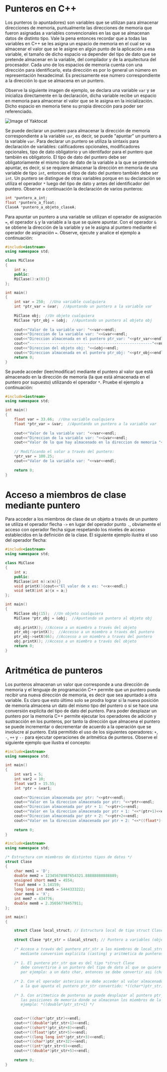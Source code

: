 # Punteros en C++

Los punteros (o apuntadores) son variables que se utilizan para almacenar direcciones de memoria, puntualmente las direcciones de memoria que fueron asignadas a variables convencionales en las que se almacenan datos de distinto tipo. Vale la pena entonces recordar que a todas las variables en C++ se les asigna un espacio de memoria en el cual se va almacenar el valor que se le asigne en algún punto de la aplicación a esa variable, el tamaño de dicho espacio va depender del tipo de dato que se pretende almacenar en la variable, del compilador y de la arquitectura del procesador. Cada uno de los espacios de memoria cuenta con una dirección para identificarlo, esta dirección es por lo general un número en representación hexadecimal. Es precisamente ese número correspondiente a la dirección lo que se almacena en un puntero. 

Observe la siguiente imagen de ejemplo, se declara una variable `var` y se inicializa directamente en la declaración, dicha variable recibe un espacio en memoria para almacenar el valor que se le asigna en la inicialización. Dicho espacio en memoria tiene su propia dirección para poder ser referenciado.

![Image of Yaktocat](var_memory.png)

Se puede declarar un puntero para almacenar la dirección de memoria correspondiente a la variable `var`, es decir, se puede "apuntar" un puntero a la variable `var`. Para declarar un puntero se utiliza la sintaxis para declaración de variables: calificadores opcionales, modificadores opcionales, tipo de dato obligatorio y un identifador para el puntero que también es obligatorio. El tipo de dato del puntero debe ser obligatoriamente el mismo tipo de dato de la variable a la que se pretende apuntar, es decir, si se requiere almacenar la dirección en memoria de una variable de tipo `int`, entonces el tipo de dato del puntero también debe ser `int`. Un puntero se distingue de otras variables porque en su declaración se utiliza el operador `*` luego del tipo de dato y antes del identificador del puntero. Observe a continuación la declaración de varios punteros:

```cpp
int *puntero_a_int;
float *puntero_a_float;
ClaseA *puntero_a_objeto_claseA;
```
Para apuntar un puntero a una variable se utilizan el operador de asignación `=`, el operador `&` y la variable a la que se quiere apuntar. Con el operador `&` se obtiene la dirección de la variable y se le asigna al puntero mediante el operador de asignación `=`. Observe, ejecute y analice el ejemplo a continuación:

```C++ runnable
#include<iostream>
using namespace std;

class MiClase
{
    int x;
    public:
    MiClase():x(0){}
};

int main()
{
    int var = 250;  //Una variable cualquiera
    int *ptr_var = &var;  //Apuntando un puntero a la variable var
    
    MiClase obj;  //Un objeto cualquiera
    MiClase *ptr_obj = &obj;  //Apuntando un puntero al objeto obj
    
    cout<<"Valor de la variable var: "<<var<<endl;
    cout<<"Direccion de la variable var: "<<&var<<endl;
    cout<<"Direccion almacenada en el puntero ptr_var: "<<ptr_var<<endl;
    cout<<"-------------------------------------------------------"<<endl;
    cout<<"Direccion del objeto obj: "<<&obj<<endl;
    cout<<"Direccion almacenada en el puntero ptr_obj: "<<ptr_obj<<endl;
    return 0;
}
```
Se puede acceder (leer/modificar) mediante el puntero al valor que está almacenado en la dirección de memoria (la que está almacenada en el puntero por supuesto) utilizando el operador `*`. Pruebe el ejemplo a continuación:

```C++ runnable
#include<iostream>
using namespace std;

int main()
{
    float var = 33.66;  //Una variable cualquiera
    float *ptr_var = &var;  //Apuntando un puntero a la variable var
    
    cout<<"Valor de la variable var: "<<var<<endl;
    cout<<"Direccion de la variable var: "<<&var<<endl;
    cout<<"Valor de lo que hay almacenado en la direccion de memoria "<<ptr_var<<" : "<<*ptr_var<<endl;
    
    // Modificando el valor a través del puntero:
    *ptr_var = 100.25;
    cout<<"Valor de la variable var: "<<var<<endl;
    
    return 0;
}
```
# Acceso a miembros de clase mediante puntero

Para acceder a los miembros de clase de un objeto a través de un puntero se utiliza el operador flecha `->` en lugar del operador punto `.`, obviamente el acceso con operador flecha sigue respetando los niveles de acceso establecidos en la definición de la clase. El siguiente ejemplo ilustra el uso del operador flecha:

```C++ runnable
#include<iostream>
using namespace std;

class MiClase
{
    int x;
    public:
    MiClase(int n):x(n){}
    void printX(){cout<<"El valor de x es: "<<x<<endl;}
    void setX(int a){x = a;}
};

int main()
{
    MiClase obj(15);  //Un objeto cualquiera
    MiClase *ptr_obj = &obj;  //Apuntando un puntero al objeto obj
    
    obj.printX(); //Acceso a un miembro a través del objeto
    ptr_obj->printX();  //Accesso a un miembro a través del puntero
    ptr_obj->setX(66); //Accesso a un miembro a través del puntero
    obj.printX(); //Acceso a un miembro a través del objeto
    return 0;
}
```
# Aritmética de punteros

Los punteros almacenan un valor que corresponde a una dirección de memoria y el lenguaje de programación C++ permite que un puntero pueda recibir una nueva dirección de memoria, es decir que sea apuntado a otra variable. Es claro que esto último solo se prodra lograr si la nueva posición de memoria almacena un dato del mismo tipo del puntero o sí se hace una conversión explícita del tipo de dato del puntero. Para poder desplazar un puntero por la memoria C++ permite ejecutar los operadores de adición y sustracción en los punteros, por tanto la dirección que almacena el puntero se puede incrementar o decrementar de acuerdo a la operación que se involucre al puntero. Está permitido el uso de los siguientes operadores: `+`, `-`, `++` y `--` para ejecutar operaciones de aritmética de punteros. Observe el siguiente ejemplo que ilustra el concepto:

```C++ runnable
#include<iostream>
using namespace std;

int main()
{
    int var1 = 5;
    int var2 = 10;
    float var3 = 15.55;
    int *ptr = &var1;
    
    cout<<"Direccion almacenada por ptr: "<<ptr<<endl;
    cout<<"Valor en la direccion almacenada por ptr: "<<*ptr<<endl;
    cout<<"Direccion almacenada por ptr + 1: "<<ptr+1<<endl;
    cout<<"Valor en la direccion almacenada por ptr + 1: "<<*(ptr+1)<<endl;
    cout<<"Direccion almacenada por ptr + 2: "<<ptr+2<<endl;
    cout<<"Valor en la direccion almacenada por ptr + 2: "<<*((float*)(ptr+1))<<endl;
    
    return 0;
}

```

```C++ runnable
#include<iostream>
using namespace std;

/* Estructura con miembros de distintos tipos de datos */
struct Clase
{
	char mem1 = 'D';
	double mem2 = 12345678987654321.88888888888889;
	unsigned short mem3 = 4554;
	float mem4 = 3.14159;
	long long int mem5 = 5444333222;
	char mem6 = 'X';
	int mem7 = 434776;
	double mem8 = 2.35656778457911;		
};

int main()
{

    struct Clase local_struct; // Estructura local de tipo struct Clase
	
	struct Clase *ptr_str = &local_struct; // Puntero a variables (objetos) del tipo de la estructura struct Clase
	
	/* Acceso a través del puntero ptr_str a los miembros de local_struct,
	   mediante conversion explicita (casting) y aritmetica de punteros */
	   
	/* 1. El puntero ptr_str que es del tipo *struct Clase
	   debe convertirse a un puntero del tipo de dato al que se quiere acceder,
	   por ejemplo: a un dato char, entonces se debe convertir asi (char*)ptr_str */
	   
	/* 2. Con el operador asterisco se debe acceder al valor almacenado en la dirección
	   a la que apunta el puntero ptr_str convertido: *((char*)ptr_str) */
	   
	/* 3. Con aritmetica de punteros se puede desplazar al puntero ptr_str a traves de 
	   las posiciones de memoria donde se almacenan los miembros de la estructura, por
	   ejemplo: *((double*)ptr_str+1) */
	   
	   
	cout<<*((char*)ptr_str)<<endl;  
	cout<<*((double*)ptr_str+1)<<endl;
	cout<<*((short*)ptr_str+8)<<endl;
	cout<<*((float*)ptr_str+5)<<endl;
	cout<<*((long long int*)ptr_str+3)<<endl;
	cout<<*((char*)ptr_str+32)<<endl;
	cout<<*((int*)ptr_str+9)<<endl;
	cout<<*((double*)ptr_str+5)<<endl;
	
	return 0;
}
```
































